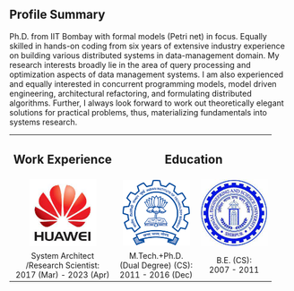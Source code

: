 ## Profile Summary

Ph.D. from IIT Bombay with formal models (Petri net) in focus. Equally skilled in hands-on coding from six years of extensive industry experience on building various distributed systems in data-management domain. My research interests broadly lie in the area of query processing and optimization aspects of data management systems. I am also experienced and equally interested in concurrent programming models, model driven engineering, architectural refactoring, and formulating distributed algorithms. Further, I always look forward to work out theoretically elegant solutions for
practical problems, thus, materializing fundamentals into systems research.

<style>
  table td {
    border: none !important;
  }
</style>
<table>
  <tbody>
    <tr>
      <td align="center"><h2>Work Experience</h2></td>
      <td align="center" colspan="2"><h2>Education</h2></td>
    </tr> 
    <tr>
      <td align="center"><img src="huawei2.jpeg" width=120></td>
      <td align="center"><img src="iitb.png" width=120></td>
      <td align="center"><img src="shibpur.jpeg" width=120></td>
    </tr>
    <tr style="width:180px">
      <td align="center">System Architect<br>/Research Scientist:<br> 2017 (Mar) - 2023 (Apr)</td>
      <td align="center">M.Tech.+Ph.D.<br> (Dual Degree) (CS):<br> 2011 - 2016 (Dec)</td>
      <td align="center">B.E. (CS):<br> 2007 - 2011</td>
    </tr>
  </tbody>
</table>
